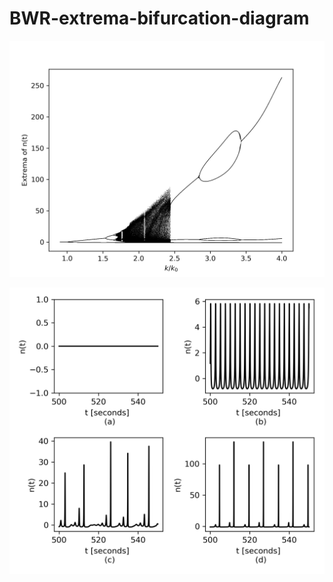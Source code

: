 # BWR-extrema-bifurcation-diagram

![Result](extrema_bifurcation_diagram2222222.png)

![Result](neutronDensity.png)
